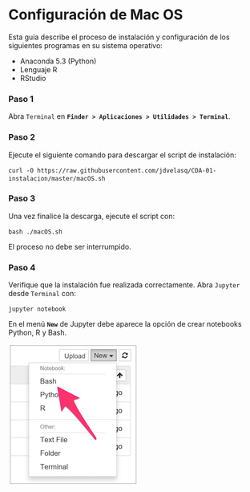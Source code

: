# Configuración de Mac OS

Esta guía describe el proceso de instalación y configuración de los siguientes programas en su sistema operativo:

* Anaconda 5.3 (Python)
* Lenguaje R
* RStudio


### Paso 1
Abra ``Terminal`` en **``Finder > Aplicaciones > Utilidades > Terminal``**.


### Paso 2
Ejecute el siguiente comando para descargar el script de instalación:

```
curl -O https://raw.githubusercontent.com/jdvelasq/CDA-01-instalacion/master/macOS.sh
```


### Paso 3
Una vez finalice la descarga, ejecute el script con:

```
bash ./macOS.sh
```

El proceso no debe ser interrumpido.


### Paso 4
Verifique que la instalación fue realizada correctamente. Abra ``Jupyter`` desde  ``Terminal`` con:

```
jupyter notebook
```

En el menú **`New`** de Jupyter debe aparece la opción de crear notebooks Python, R y Bash.

![alt](images/macOS-jupyter-IBash.png)


